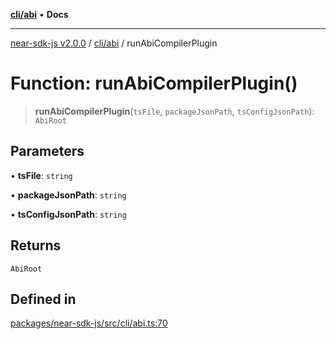 [**cli/abi**](../README.md) • **Docs**

***

[near-sdk-js v2.0.0](../../../packages.md) / [cli/abi](../README.md) / runAbiCompilerPlugin

# Function: runAbiCompilerPlugin()

> **runAbiCompilerPlugin**(`tsFile`, `packageJsonPath`, `tsConfigJsonPath`): `AbiRoot`

## Parameters

• **tsFile**: `string`

• **packageJsonPath**: `string`

• **tsConfigJsonPath**: `string`

## Returns

`AbiRoot`

## Defined in

[packages/near-sdk-js/src/cli/abi.ts:70](https://github.com/dim-daskalov/near-sdk-js/blob/7e00e38bf9adddbe759a3d4d474ca9731ec4052b/packages/near-sdk-js/src/cli/abi.ts#L70)
